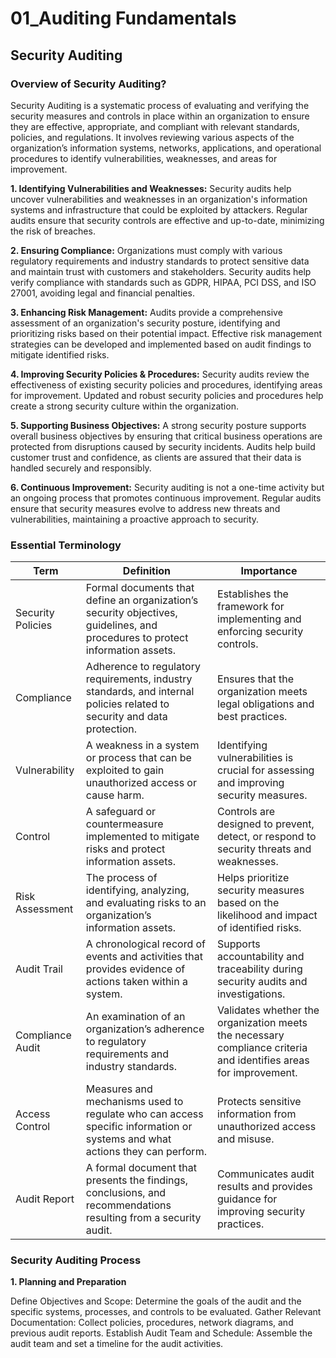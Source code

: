 # 01_Auditing Fundamentals

## Security Auditing

### Overview of Security Auditing?

Security Auditing is a systematic process of evaluating and verifying the security measures and controls in place within an organization to ensure they are effective, appropriate, and compliant with relevant standards, policies, and regulations. It involves reviewing various aspects of the organization’s information systems, networks, applications, and operational procedures to identify vulnerabilities, weaknesses, and areas for improvement.

**1. Identifying Vulnerabilities and Weaknesses:**
Security audits help uncover vulnerabilities and weaknesses in an organization's information systems and infrastructure that could be exploited by attackers. Regular audits ensure that security controls are effective and up-to-date, minimizing the risk of breaches.

**2. Ensuring Compliance:**
Organizations must comply with various regulatory requirements and industry standards to protect sensitive data and maintain trust with customers and stakeholders. Security audits help verify compliance with standards such as GDPR, HIPAA, PCI DSS, and ISO 27001, avoiding legal and financial penalties.

**3. Enhancing Risk Management:**
Audits provide a comprehensive assessment of an organization's security posture, identifying and prioritizing risks based on their potential impact. Effective risk management strategies can be developed and implemented based on audit findings to mitigate identified risks.

**4. Improving Security Policies & Procedures:**
Security audits review the effectiveness of existing security policies and procedures, identifying areas for improvement. Updated and robust security policies and procedures help create a strong security culture within the organization.

**5. Supporting Business Objectives:**
A strong security posture supports overall business objectives by ensuring that critical business operations are protected from disruptions caused by security incidents. Audits help build customer trust and confidence, as clients are assured that their data is handled securely and responsibly.

**6. Continuous Improvement:**
Security auditing is not a one-time activity but an ongoing process that promotes continuous improvement. Regular audits ensure that security measures evolve to address new threats and vulnerabilities, maintaining a proactive approach to security.

### Essential Terminology

| Term | Definition | Importance |
| ------------- | ------------- | ------------- |
| Security Policies | Formal documents that define an organization’s security objectives, guidelines, and procedures to protect information assets. |	Establishes the framework for implementing and enforcing security controls. |
| Compliance | Adherence to regulatory requirements, industry standards, and internal policies related to security and data protection. | Ensures that the organization meets legal obligations and best practices. |
| Vulnerability | A weakness in a system or process that can be exploited to gain unauthorized access or cause harm. | Identifying vulnerabilities is crucial for assessing and improving security measures.
| Control | A safeguard or countermeasure implemented to mitigate risks and protect information assets. | Controls are designed to prevent, detect, or respond to security threats and weaknesses. |
| Risk Assessment | The process of identifying, analyzing, and evaluating risks to an organization’s information assets. | Helps prioritize security measures based on the likelihood and impact of identified risks. |
| Audit Trail | A chronological record of events and activities that provides evidence of actions taken within a system. | Supports accountability and traceability during security audits and investigations. |
| Compliance Audit | An examination of an organization’s adherence to regulatory requirements and industry standards. | Validates whether the organization meets the necessary compliance criteria and identifies areas for improvement. |
Access Control | Measures and mechanisms used to regulate who can access specific information or systems and what actions they can perform. | Protects sensitive information from unauthorized access and misuse. |
| Audit Report | A formal document that presents the findings, conclusions, and recommendations resulting from a security audit. | Communicates audit results and provides guidance for improving security practices. |

### Security Auditing Process

**1. Planning and Preparation**

Define Objectives and Scope: Determine the goals of the audit and the specific systems, processes, and controls to be evaluated. 
Gather Relevant Documentation: Collect policies, procedures, network diagrams, and previous audit reports. 
Establish Audit Team and Schedule: Assemble the audit team and set a timeline for the audit activities.
